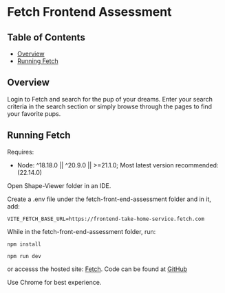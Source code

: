 # Fetch Frontend Assessment

## Table of Contents

- [Overview](#overview)
- [Running Fetch](#running-fetch)

## Overview

Login to Fetch and search for the pup of your dreams. Enter your search criteria in the search section or simply browse through the pages to find your favorite pups.

## Running Fetch
Requires: 
 - Node: ^18.18.0 || ^20.9.0 || >=21.1.0;  Most latest version recommended: (22.14.0)

Open Shape-Viewer folder in an IDE.

Create a .env file under the fetch-front-end-assessment folder and in it, add:
```
VITE_FETCH_BASE_URL=https://frontend-take-home-service.fetch.com
```


While in the fetch-front-end-assessment folder, run:

```
npm install
```

```
npm run dev
```
 or accesss the hosted site: [Fetch](https://cmsalmon.github.io/fetch-frontend-assessment/).
Code can be found at [GitHub](https://github.com/cmsalmon/fetch-frontend-assessment)

 Use Chrome for best experience.

